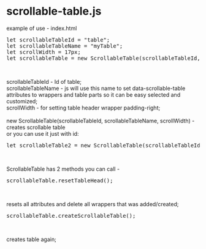 # scrollable-table.js

example of use - index.html

<pre>
let scrollableTableId = "table";
let scrollableTableName = "myTable";
let scrollWidth = 17px;
let scrollableTable = new ScrollableTable(scrollableTableId, scrollableTableName, scrollWidth);
</pre></br>
scrollableTableId - Id of table;</br>
scrollableTableName - js will use this name to set data-scrollable-table attributes to wrappers and table parts so it can be easy selected and customized;</br>
scrollWidth - for setting table header wrapper padding-right;</br></br>
new ScrollableTable(scrollableTableId, scrollableTableName, scrollWidth) - creates scrollable table</br>
or you can use it just with id:
<pre>
let scrollableTable2 = new ScrollableTable(scrollableTableId);
</pre></br>
ScrollableTable has 2 methods you can call - 
<pre>
scrollableTable.resetTableHead();
</pre></br>
resets all attributes and delete all wrappers that was added/created;</br>
<pre>
scrollableTable.createScrollableTable();
</pre></br>
creates table again;

